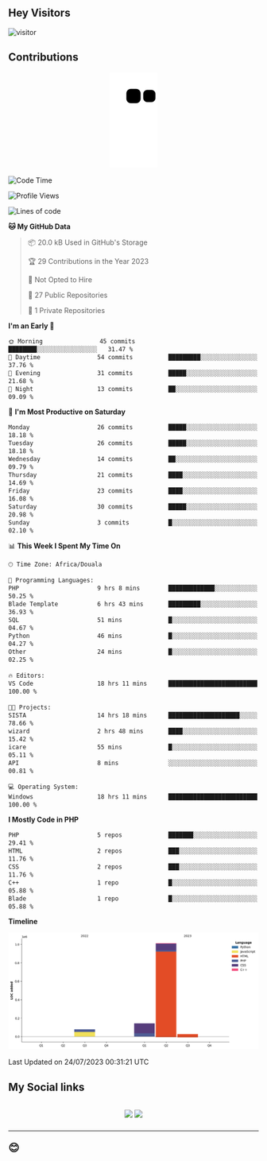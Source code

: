## Hey Visitors
![visitor](https://profile-counter.glitch.me/Fotsingboris/count.svg)

## Contributions
<p align="center">
  <img src="https://raw.githubusercontent.com/Fotsingboris/Fotsingboris/output/github-contribution-grid-snake.svg" />
</p>

<!--START_SECTION:waka-->
![Code Time](http://img.shields.io/badge/Code%20Time-452%20hrs%2039%20mins-blue)

![Profile Views](http://img.shields.io/badge/Profile%20Views-0-blue)

![Lines of code](https://img.shields.io/badge/From%20Hello%20World%20I%27ve%20Written-1.3%20million%20lines%20of%20code-blue)

**🐱 My GitHub Data** 

> 📦 20.0 kB Used in GitHub's Storage 
 > 
> 🏆 29 Contributions in the Year 2023
 > 
> 🚫 Not Opted to Hire
 > 
> 📜 27 Public Repositories 
 > 
> 🔑 1 Private Repositories 
 > 
**I'm an Early 🐤** 

```text
🌞 Morning                45 commits          ████████░░░░░░░░░░░░░░░░░   31.47 % 
🌆 Daytime                54 commits          █████████░░░░░░░░░░░░░░░░   37.76 % 
🌃 Evening                31 commits          █████░░░░░░░░░░░░░░░░░░░░   21.68 % 
🌙 Night                  13 commits          ██░░░░░░░░░░░░░░░░░░░░░░░   09.09 % 
```
📅 **I'm Most Productive on Saturday** 

```text
Monday                   26 commits          █████░░░░░░░░░░░░░░░░░░░░   18.18 % 
Tuesday                  26 commits          █████░░░░░░░░░░░░░░░░░░░░   18.18 % 
Wednesday                14 commits          ██░░░░░░░░░░░░░░░░░░░░░░░   09.79 % 
Thursday                 21 commits          ████░░░░░░░░░░░░░░░░░░░░░   14.69 % 
Friday                   23 commits          ████░░░░░░░░░░░░░░░░░░░░░   16.08 % 
Saturday                 30 commits          █████░░░░░░░░░░░░░░░░░░░░   20.98 % 
Sunday                   3 commits           █░░░░░░░░░░░░░░░░░░░░░░░░   02.10 % 
```


📊 **This Week I Spent My Time On** 

```text
🕑︎ Time Zone: Africa/Douala

💬 Programming Languages: 
PHP                      9 hrs 8 mins        █████████████░░░░░░░░░░░░   50.25 % 
Blade Template           6 hrs 43 mins       █████████░░░░░░░░░░░░░░░░   36.93 % 
SQL                      51 mins             █░░░░░░░░░░░░░░░░░░░░░░░░   04.67 % 
Python                   46 mins             █░░░░░░░░░░░░░░░░░░░░░░░░   04.27 % 
Other                    24 mins             █░░░░░░░░░░░░░░░░░░░░░░░░   02.25 % 

🔥 Editors: 
VS Code                  18 hrs 11 mins      █████████████████████████   100.00 % 

🐱‍💻 Projects: 
SISTA                    14 hrs 18 mins      ████████████████████░░░░░   78.66 % 
wizard                   2 hrs 48 mins       ████░░░░░░░░░░░░░░░░░░░░░   15.42 % 
icare                    55 mins             █░░░░░░░░░░░░░░░░░░░░░░░░   05.11 % 
API                      8 mins              ░░░░░░░░░░░░░░░░░░░░░░░░░   00.81 % 

💻 Operating System: 
Windows                  18 hrs 11 mins      █████████████████████████   100.00 % 
```

**I Mostly Code in PHP** 

```text
PHP                      5 repos             ███████░░░░░░░░░░░░░░░░░░   29.41 % 
HTML                     2 repos             ███░░░░░░░░░░░░░░░░░░░░░░   11.76 % 
CSS                      2 repos             ███░░░░░░░░░░░░░░░░░░░░░░   11.76 % 
C++                      1 repo              █░░░░░░░░░░░░░░░░░░░░░░░░   05.88 % 
Blade                    1 repo              █░░░░░░░░░░░░░░░░░░░░░░░░   05.88 % 
```



**Timeline**

![Lines of Code chart](https://raw.githubusercontent.com/Fotsingboris/Fotsingboris/main/assets/bar_graph.png)


 Last Updated on 24/07/2023 00:31:21 UTC
<!--END_SECTION:waka-->

<h2>My Social links <h2>
<p align="center">
   <a href="https://linkedin.com/in/Fotsingboris-Mathieu"><img src="https://img.shields.io/badge/linkedin-%230077B5.svg?style=for-the-badge&logo=linkedin&logoColor=white"></a>
   <a href="https://instagram.com/Fotsingboris"><img src="https://img.shields.io/badge/instagram-%23E4405F.svg?style=for-the-badge&logo=Instagram&logoColor=white"></a>
  </p>
<hr>
😊
